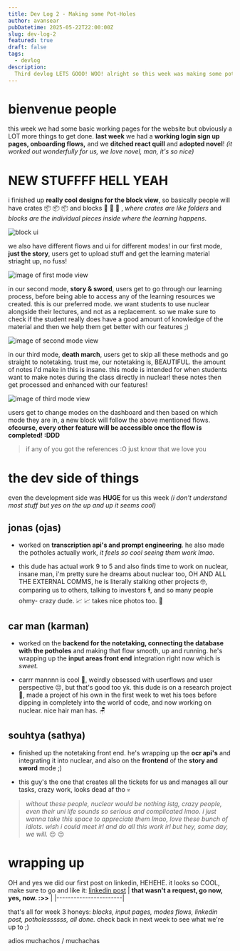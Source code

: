 ```yaml
---
title: Dev Log 2 - Making some Pot-Holes
author: avansear
pubDatetime: 2025-05-22T22:00:00Z
slug: dev-log-2
featured: true
draft: false
tags:
  - devlog
description:
  Third devlog LETS GOOO! WOO! alright so this week was making some potholes mainly and making the potholes actually work.
---
```


# bienvenue people

this week we had some basic working pages for the website but obviously a LOT more things to get done. **last week** we had a **working login sign up pages, onboarding flows,** and we **ditched react quill** and **adopted novel**! _(it worked out wonderfully for us, we love novel, man, it's so nice)_

# NEW STUFFFF HELL YEAH

i finished up **really cool designs for the block view**, so basically people will have crates 📦 📦 📦 and blocks 📜 📜 📜 , _where crates are like folders_ and _blocks are the individual pieces inside where the learning happens_.

![block ui](../misc/blockview.png)

we also have different flows and ui for different modes! in our first mode, **just the story**, users get to upload stuff and get the learning material striaght up, no fuss!

![image of first mode view](../misc/mode1.png)

in our second mode, **story & sword**, users get to go through our learning process, before being able to access any of the learning resources we created. this is our preferred mode. we want students to use nuclear alongside their lectures, and not as a replacement. so we make sure to check if the student really does have a good amount of knowledge of the material and then we help them get better with our features ;) 

![image of second mode view](../misc/mode2.png)

in our third mode, **death march**, users get to skip all these methods and go straight to notetaking. trust me, our notetaking is, BEAUTIFUL. the amount of notes i'd make in this is insane. this mode is intended for when students want to make notes during the class directly in nuclear! these notes then get processed and enhanced with our features!

![image of third mode view](../misc/mode3.png)

users get to change modes on the dashboard and then based on which mode they are in, a new block will follow the above mentioned flows. **ofcourse, every other feature will be accessible once the flow is completed! :DDD**

> if any of you got the references :O just know that we love you

# the dev side of things

even the development side was **HUGE** for us this week _(i don't understand most stuff but yes on the up and up it seems cool)_

## **jonas** (ojas)

- worked on **transcription api's and prompt engineering**. he also made the potholes actually work, _it feels so cool seeing them work lmao._ 

- this dude has actual work 9 to 5 and also finds time to work on nuclear, insane man, i'm pretty sure he dreams about nuclear too, OH AND ALL THE EXTERNAL COMMS, he is literally stalking other projects 🤓, comparing us to others, talking to investors 🕴️, and so many people ohmy- crazy dude. 📈 📈 takes nice photos too. 📸

## **car man** (karman) 

- worked on the **backend for the notetaking, connecting the database with the potholes** and making that flow smooth, up and running. he's wrapping up the **input areas front end** integration right now which is _sweet._  

- carrr mannnn is cool 🚗, weirdly obsessed with userflows and user perspective 😔, but that's good too yk. this dude is on a research project 🥼, made a project of his own in the first week to wet his toes before dipping in completely into the world of code, and now working on nuclear. nice hair man has. 🪑

## **souhtya** (sathya)

- finished up the notetaking front end. he's wrapping up the **ocr api's** and integrating it into nuclear, and also on the **frontend** of the **story and sword** mode ;)

- this guy's the one that creates all the tickets for us and manages all our tasks, crazy work, looks dead af tho 💀

> _without these people, nuclear would be nothing istg, crazy people, even their uni life sounds so serious and complicated lmao. i just wanna take this space to appreciate them lmao, love these bunch of idiots. wish i could meet irl and do all this work irl but hey, some day, we will._ 😔 😔

# wrapping up

OH and yes we did our first post on linkedin, HEHEHE. it looks so COOL, make sure to go and like it: [linkedin post](https://www.linkedin.com/posts/nuclearapp_were-nuclear-an-ai-powered-note-taking-activity-7331393213133377537-xzmL)
| **that wasn't a request, go now, yes, now. :>>** |
|-----------------------|

that's all for week 3 honeys: _blocks, input pages, modes flows, linkedin post, potholessssss, all done._ check back in next week to see what we're up to ;)

adios muchachos / muchachas
